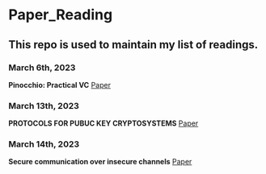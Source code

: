 # Paper_Reading

## This repo is used to maintain my list of readings. 

### March 6th, 2023
**Pinocchio: Practical VC** [Paper](https://github.com/Ziye12X/Paper_Reading/blob/main/Pinocchio.pdf)


### March 13th, 2023
**PROTOCOLS FOR PUBUC KEY CRYPTOSYSTEMS** [Paper](https://github.com/Ziye12X/Paper_Reading/blob/main/PKCprotocol.pdf)

### March 14th, 2023
**Secure communication over insecure channels** [Paper](https://github.com/Ziye12X/Paper_Reading/blob/main/MerklePuzzle.pdf)

